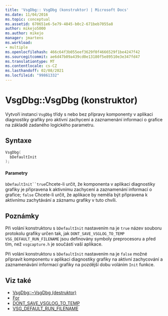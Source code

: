 ```yaml
---
title: 'VsgDbg:: VsgDbg (konstruktor) | Microsoft Docs'
ms.date: 11/04/2016
ms.topic: conceptual
ms.assetid: 670651e6-5e79-4845-b0c2-671beb7055a8
author: mikejo5000
ms.author: mikejo
manager: jmartens
ms.workload:
- multiple
ms.openlocfilehash: 466c64f3b055eef3629f0f4666529f1be4247f42
ms.sourcegitcommit: ae6d47b09a439cd0e13180f5e89510e3e347fd47
ms.translationtype: MT
ms.contentlocale: cs-CZ
ms.lasthandoff: 02/08/2021
ms.locfileid: "99861332"
---
```

# <a name="vsgdbgvsgdbg-constructor"></a>VsgDbg::VsgDbg (konstruktor)
Vytvoří instanci `VsgDbg` třídy s nebo bez přípravy komponenty v aplikaci diagnostiky grafiky pro aktivní zachycení a zaznamenání informací o grafice na základě zadaného logického parametru.

## <a name="syntax"></a>Syntaxe

```C++
VsgDbg(
  bDefaultInit
);
```

#### <a name="parameters"></a>Parametry
 `bDefaultInit``true`Chcete-li určit, že komponenta v aplikaci diagnostiky grafiky je připravena k aktivnímu zachycení a zaznamenání informací o grafice; `false` Chcete-li určit, že aplikace by neměla být připravena k aktivnímu zachytávání a záznamu grafiky v tuto chvíli.

## <a name="remarks"></a>Poznámky
 Při volání konstruktoru s `bDefaultInit` nastavením na je `true` název souboru protokolu grafiky určen tak, jak `DONT_SAVE_VSGLOG_TO_TEMP` `VSG_DEFAULT_RUN_FILENAME` jsou definovány symboly preprocesoru a před tím, než `vsgcapture.h` je součástí vaší aplikace.

 Při volání konstruktoru s `bDefaultInit` nastavením na je `false` možné připravit komponentu v aplikaci diagnostiky grafiky na aktivní zachycování a zaznamenávání informací grafiky na pozdější dobu voláním `Init` funkce.

## <a name="see-also"></a>Viz také
- [VsgDbg::~VsgDbg (destruktor)](vsgdbg-tilde-vsgdbg-destructor.md)
- [For](init.md)
- [DONT_SAVE_VSGLOG_TO_TEMP](dont-save-vsglog-to-temp.md)
- [VSG_DEFAULT_RUN_FILENAME](vsg-default-run-filename.md)